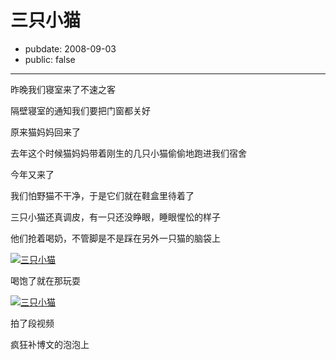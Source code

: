 # 三只小猫

- pubdate: 2008-09-03
- public: false

--------------------------


昨晚我们寝室来了不速之客

隔壁寝室的通知我们要把门窗都关好

原来猫妈妈回来了

去年这个时候猫妈妈带着刚生的几只小猫偷偷地跑进我们宿舍

今年又来了

我们怕野猫不干净，于是它们就在鞋盒里待着了

三只小猫还真调皮，有一只还没睁眼，睡眼惺忪的样子

他们抢着喝奶，不管脚是不是踩在另外一只猫的脑袋上

[![三只小猫](http://farm4.static.flickr.com/3014/2824774814_cddbfb5490_m.jpg)](http://www.flickr.com/photos/popomore/2824774814/)

喝饱了就在那玩耍

[![三只小猫](http://farm4.static.flickr.com/3125/2824774482_606dd44c27_m.jpg)](http://www.flickr.com/photos/popomore/2824774482/)

拍了段视频




疯狂补博文的泡泡上
